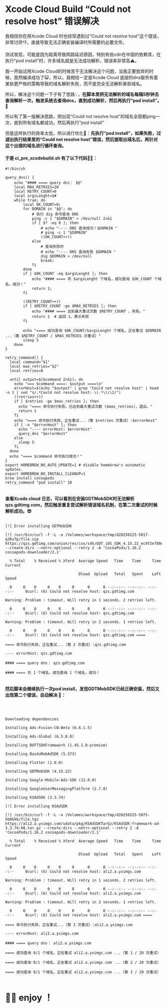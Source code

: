 # Xcode Cloud Build “Could not resolve host” 错误解决
我相信你在用Xcode Cloud 时也经常遇到过“Could not resolve host”这个错误，非常讨厌👎，直接导致无法正确安装编译时所需要的必要文件。

测试发现，可能是因为距离导致网路延迟原因，特别有些cdn在中国的依赖库，在执行“pod install”时，许多域名就是无法成功解析，错误率非常高⚠️。

我一开始试用Xcode Cloud的时候苦于无法解决这个问题，当我正要放弃的时候，竟然编译成功了😺，所以，我相信一定是Xcode Cloud 底层的dns服务有着某些更严格的策略导致的域名解析失败，而不是完全无法解析某些域名。

所以，解决这个问题一下子有了思路💡，<b>在脚本里把无法解析的域名每隔5秒钟去查询解析一次，触发系统去查询dns，直到成功解析，然后再执行“pod install”。🫣</b>

所以有了第一版解决思路，把出现“Could not resolve host”的域名全部都ping一次，直到所有域名都成功，然后再执行“pod install”

但是这样执行的效率太低，所以进行优化🤯：<b>先执行“pod install”，如果失败，过滤出执行结果里的“Could not resolve host”错误，然后提取出域名后，再针对这个出错的域名进行循环查询。</b>

#### 于是 ci_pre_xcodebuild.sh 有了以下代码🧑‍💻：

```
#!/bin/sh

query_dns() {
    echo "#### ==== query dns： $@"
    local MAX_RETRIES=20
    local RETRY_COUNT=0
    local argsLenght=$#
    while true; do
        local OK_COUNT=0;
        for DOMAIN in "$@"; do
            # 执行 dig 命令查询 DNS
            ping -c 1 "$DOMAIN" > /dev/null 2>&1
            if [ $? -eq 0 ]; then
                # echo "---- DNS 查询成功！$DOMAIN "
                # ping -c 1 "$DOMAIN"
                ((OK_COUNT++))
            else
                # 查询失败时
                # echo "---- DNS 查询失败 $DOMAIN "
                dig $DOMAIN > /dev/null
                break;
            fi
        done
        if [ $OK_COUNT -eq $argsLenght ]; then
            echo "#### ==== 共 $argsLenght 个域名，成功查询 $OK_COUNT 个域名，成功！"
            return 1;
        fi
        
        ((RETRY_COUNT++))
        if [ $RETRY_COUNT -ge $MAX_RETRIES ]; then
            echo "#### ==== 达到最大重试次数 $RETRY_COUNT ，失败。"
            return 1  # 返回 1，表示失败
        fi

        echo "==== 成功查询 $OK_COUNT/$argsLenght 个域名，正在重试 $DOMAIN ...（第 $RETRY_COUNT / $MAX_RETRIES 次重试）"
        sleep 5
    done
}

retry_command() {
  local command="$1"
  local max_retries="$2"
  local retries=0

  until output=$($command 2>&1); do
    echo "=== $command ====: $output ====\n"
    errorHost=$(echo "$output" | grep "Could not resolve host" | head -n 1 | sed "s/.*Could not resolve host: \(.*\)/\1/")
    ((retries++))
    if [ $retries -ge $max_retries ]; then
      echo "==== 命令执行失败，已达到最大重试次数 ($max_retries)，退出。"
      return 1
    fi
    echo "==== 命令执行失败，正在重试...（第 $retries 次重试）:$errorHost"
    if [ -n "$errorHost" ]; then
      echo "---- errorHost: $errorHost"
      query_dns "$errorHost"
    else
      sleep 5
    fi
  done
  echo "==== $command 命令执行成功！"
}
export HOMEBREW_NO_AUTO_UPDATE=1 # disable homebrew's automatic updates.
export HOMEBREW_NO_INSTALL_CLEANUP=1
brew install cocoapods
retry_command "pod install" 10


```

#### 查看Xcode cloud 日志，可以看到在安装GDTMobSDK时无法解析qzs.gdtimg.com，然后触发重复尝试解析错误域名机制，在第二次重试的时候解析成功。😎

```

[!] Error installing GDTMobSDK

[!] /usr/bin/curl -f -L -o /Volumes/workspace/tmp/d20250225-5017-q36u7p/file.zip https://qzs.gdtimg.com/union/res/ios/sdk/GDT_iOS_SDK_4.15.22_ec9f2ef80e511308f3887ff2a4561a8b.zip --create-dirs --netrc-optional --retry 2 -A 'CocoaPods/1.16.2 cocoapods-downloader/2.1'

  % Total    % Received % Xferd  Average Speed   Time    Time     Time  Current

                                 Dload  Upload   Total   Spent    Left  Speed

  0     0    0     0    0     0      0      0 --:--:-- --:--:-- --:--:--     0curl: (6) Could not resolve host: qzs.gdtimg.com

Warning: Problem : timeout. Will retry in 1 seconds. 2 retries left.

  0     0    0     0    0     0      0      0 --:--:-- --:--:-- --:--:--     0curl: (6) Could not resolve host: qzs.gdtimg.com

Warning: Problem : timeout. Will retry in 2 seconds. 1 retries left.

  0     0    0     0    0     0      0      0 --:--:-- --:--:-- --:--:--     0curl: (6) Could not resolve host: qzs.gdtimg.com ====

==== 命令执行失败，正在重试...（第 2 次重试）:qzs.gdtimg.com

---- errorHost: qzs.gdtimg.com

#### ==== query dns： qzs.gdtimg.com

#### ==== 共 1 个域名，成功查询 1 个域名，成功！


```

#### 然后脚本会继续执行一次pod install，发现GDTMobSDK已经正确安装，然后又出现第二个错误，自动解决 🤷：

```



Downloading dependencies

Installing Ads-Fusion-CN-Beta (6.6.1.5)

Installing Ads-Global (6.5.0.8)

Installing BUTTSDKFramework (1.45.1.8-premium)

Installing BaiduMobAdSDK (5.373)

Installing Flutter (1.0.0)

Installing GDTMobSDK (4.15.22)

Installing Google-Mobile-Ads-SDK (12.0.0)

Installing GoogleUserMessagingPlatform (2.7.0)

Installing KSAdSDK (3.3.74)

[!] Error installing KSAdSDK

[!] /usr/bin/curl -f -L -o /Volumes/workspace/tmp/d20250225-5075-hb0kk6/file.tgz https://ali2.a.yximgs.com/udata/pkg/KSAdSDKTarGz/KSAdSDK-framework-ad-3.3.74-98.tar.gz --create-dirs --netrc-optional --retry 2 -A 'CocoaPods/1.16.2 cocoapods-downloader/2.1'

  % Total    % Received % Xferd  Average Speed   Time    Time     Time  Current

                                 Dload  Upload   Total   Spent    Left  Speed

  0     0    0     0    0     0      0      0 --:--:-- --:--:-- --:--:--     0curl: (6) Could not resolve host: ali2.a.yximgs.com

Warning: Problem : timeout. Will retry in 1 seconds. 2 retries left.

  0     0    0     0    0     0      0      0 --:--:-- --:--:-- --:--:--     0curl: (6) Could not resolve host: ali2.a.yximgs.com

Warning: Problem : timeout. Will retry in 2 seconds. 1 retries left.

  0     0    0     0    0     0      0      0 --:--:-- --:--:-- --:--:--     0curl: (6) Could not resolve host: ali2.a.yximgs.com ====

==== 命令执行失败，正在重试...（第 3 次重试）:ali2.a.yximgs.com

---- errorHost: ali2.a.yximgs.com

#### ==== query dns： ali2.a.yximgs.com

==== 成功查询 0/1 个域名，正在重试 ali2.a.yximgs.com ...（第 1 / 20 次重试）

==== 成功查询 0/1 个域名，正在重试 ali2.a.yximgs.com ...（第 2 / 20 次重试）

==== 成功查询 0/1 个域名，正在重试 ali2.a.yximgs.com ...（第 3 / 20 次重试）


```


# 🤣🤣 enjoy ！ 
